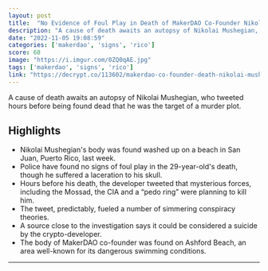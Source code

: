 ```yaml
---
layout: post
title:  "No Evidence of Foul Play in Death of MakerDAO Co-Founder Nikolai Mushegian, Police Say"
description: "A cause of death awaits an autopsy of Nikolai Mushegian, who tweeted hours before being found dead that he was the target of a murder plot."
date: "2022-11-05 19:08:59"
categories: ['makerdao', 'signs', 'rico']
score: 68
image: "https://i.imgur.com/0ZQ0qAE.jpg"
tags: ['makerdao', 'signs', 'rico']
link: "https://decrypt.co/113602/makerdao-co-founder-death-nikolai-mushegian"
---
```


A cause of death awaits an autopsy of Nikolai Mushegian, who tweeted hours before being found dead that he was the target of a murder plot.

## Highlights

- Nikolai Mushegian's body was found washed up on a beach in San Juan, Puerto Rico, last week.
- Police have found no signs of foul play in the 29-year-old's death, though he suffered a laceration to his skull.
- Hours before his death, the developer tweeted that mysterious forces, including the Mossad, the CIA and a “pedo ring” were planning to kill him.
- The tweet, predictably, fueled a number of simmering conspiracy theories.
- A source close to the investigation says it could be considered a suicide by the crypto-developer.
- The body of MakerDAO co-founder was found on Ashford Beach, an area well-known for its dangerous swimming conditions.

---
